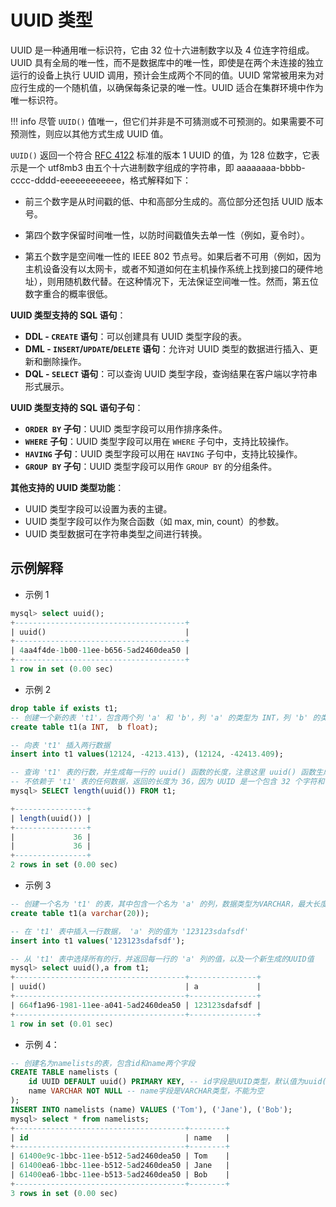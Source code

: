 # UUID 类型

UUID 是一种通用唯一标识符，它由 32 位十六进制数字以及 4 位连字符组成。UUID 具有全局的唯一性，而不是数据库中的唯一性，即使是在两个未连接的独立运行的设备上执行 UUID 调用，预计会生成两个不同的值。UUID 常常被用来为对应行生成的一个随机值，以确保每条记录的唯一性。UUID 适合在集群环境中作为唯一标识符。

!!! info
    尽管 `UUID()` 值唯一，但它们并非是不可猜测或不可预测的。如果需要不可预测性，则应以其他方式生成 UUID 值。

`UUID()` 返回一个符合 [RFC 4122](http://www.ietf.org/rfc/rfc4122.txt) 标准的版本 1 UUID 的值，为 128 位数字，它表示是一个 utf8mb3 由五个十六进制数字组成的字符串，即 aaaaaaaa-bbbb-cccc-dddd-eeeeeeeeeeee，格式解释如下：

- 前三个数字是从时间戳的低、中和高部分生成的。高位部分还包括 UUID 版本号。

- 第四个数字保留时间唯一性，以防时间戳值失去单一性（例如，夏令时）。

- 第五个数字是空间唯一性的 IEEE 802 节点号。如果后者不可用（例如，因为主机设备没有以太网卡，或者不知道如何在主机操作系统上找到接口的硬件地址），则用随机数代替。在这种情况下，无法保证空间唯一性。然而，第五位数字重合的概率很低。

**UUID 类型支持的 SQL 语句**：

- **DDL - `CREATE` 语句**：可以创建具有 UUID 类型字段的表。
- **DML - `INSERT`/`UPDATE`/`DELETE` 语句**：允许对 UUID 类型的数据进行插入、更新和删除操作。
- **DQL - `SELECT` 语句**：可以查询 UUID 类型字段，查询结果在客户端以字符串形式展示。

**UUID 类型支持的 SQL 语句子句**：

- **`ORDER BY` 子句**：UUID 类型字段可以用作排序条件。
- **`WHERE` 子句**：UUID 类型字段可以用在 `WHERE` 子句中，支持比较操作。
- **`HAVING` 子句**：UUID 类型字段可以用在 `HAVING` 子句中，支持比较操作。
- **`GROUP BY` 子句**：UUID 类型字段可以用作 `GROUP BY` 的分组条件。

**其他支持的 UUID 类型功能**：

- UUID 类型字段可以设置为表的主键。
- UUID 类型字段可以作为聚合函数（如 max, min, count）的参数。
- UUID 类型数据可在字符串类型之间进行转换。

## 示例解释

- 示例 1

```sql
mysql> select uuid();
+--------------------------------------+
| uuid()                               |
+--------------------------------------+
| 4aa4f4de-1b00-11ee-b656-5ad2460dea50 |
+--------------------------------------+
1 row in set (0.00 sec)
```

- 示例 2

```sql
drop table if exists t1;
-- 创建一个新的表 't1'，包含两个列 'a' 和 'b'，列 'a' 的类型为 INT，列 'b' 的类型为 float
create table t1(a INT,  b float);

-- 向表 't1' 插入两行数据
insert into t1 values(12124, -4213.413), (12124, -42413.409);

-- 查询 't1' 表的行数，并生成每一行的 uuid() 函数的长度，注意这里 uuid() 函数生成的是一个新的 UUID，
-- 不依赖于 't1' 表的任何数据，返回的长度为 36，因为 UUID 是一个包含 32 个字符和 4 个短划线的 36 个字符的字符串
mysql> SELECT length(uuid()) FROM t1;

+----------------+
| length(uuid()) |
+----------------+
|             36 |
|             36 |
+----------------+
2 rows in set (0.00 sec)
```

- 示例 3

```sql
-- 创建一个名为 't1' 的表，其中包含一个名为 'a' 的列，数据类型为VARCHAR，最大长度为20
create table t1(a varchar(20));

-- 在 't1' 表中插入一行数据， 'a' 列的值为 '123123sdafsdf'
insert into t1 values('123123sdafsdf');

-- 从 't1' 表中选择所有的行，并返回每一行的 'a' 列的值，以及一个新生成的UUID值
mysql> select uuid(),a from t1;
+--------------------------------------+---------------+
| uuid()                               | a             |
+--------------------------------------+---------------+
| 664f1a96-1981-11ee-a041-5ad2460dea50 | 123123sdafsdf |
+--------------------------------------+---------------+
1 row in set (0.01 sec)
```

- 示例 4：

```sql
-- 创建名为namelists的表，包含id和name两个字段
CREATE TABLE namelists (
    id UUID DEFAULT uuid() PRIMARY KEY, -- id字段是UUID类型，默认值为uuid()函数生成的UUID值，作为主键
    name VARCHAR NOT NULL -- name字段是VARCHAR类型，不能为空
);
INSERT INTO namelists (name) VALUES ('Tom'), ('Jane'), ('Bob');
mysql> select * from namelists;
+--------------------------------------+--------+
| id                                   | name   |
+--------------------------------------+--------+
| 61400e9c-1bbc-11ee-b512-5ad2460dea50 | Tom    |
| 61400ea6-1bbc-11ee-b512-5ad2460dea50 | Jane   |
| 61400ea6-1bbc-11ee-b513-5ad2460dea50 | Bob    |
+--------------------------------------+--------+
3 rows in set (0.00 sec)
```
